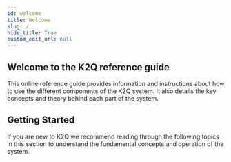 ```yaml
---
id: welcome
title: Welcome
slug: /
hide_title: True
custom_edit_url: null
---
```


## Welcome to the K2Q reference guide

This online reference guide provides information and instructions about how to use the different components of the K2Q system. It also details the key concepts and theory behind each part of the system.

## Getting Started

If you are new to K2Q we recommend reading through the following topics in this section to understand the fundamental concepts and operation of the system.
